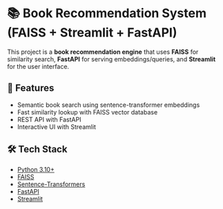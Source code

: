 # 📚 Book Recommendation System (FAISS + Streamlit + FastAPI)

This project is a **book recommendation engine** that uses **FAISS** for similarity search, **FastAPI** for serving embeddings/queries, and **Streamlit** for the user interface.  

## 🚀 Features
- Semantic book search using sentence-transformer embeddings  
- Fast similarity lookup with FAISS vector database  
- REST API with FastAPI  
- Interactive UI with Streamlit  

## 🛠 Tech Stack
- [Python 3.10+](https://www.python.org/)
- [FAISS](https://faiss.ai/)
- [Sentence-Transformers](https://www.sbert.net/)
- [FastAPI](https://fastapi.tiangolo.com/)
- [Streamlit](https://streamlit.io/)

